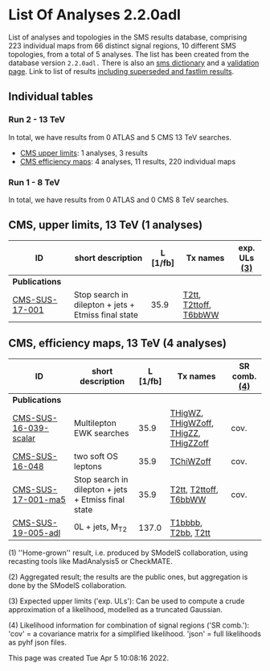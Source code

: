 # List Of Analyses 2.2.0adl 
List of analyses and topologies in the SMS results database, comprising 223 individual maps from 66 distinct signal regions, 10 different SMS topologies, from a total of 5 analyses.
The list has been created from the database version `2.2.0adl.`
There is also an  [sms dictionary](SmsDictionary220adl) and a [validation page](Validation220adl).
Link to list of results [including superseded and fastlim results](ListOfAnalyses220adlWithSuperseded).

## Individual tables

### Run 2 - 13 TeV
In total, we have results from 0 ATLAS and 5 CMS 13 TeV searches.
 * [CMS upper limits](#CMSupperlimits13): 1 analyses, 3 results
 * [CMS efficiency maps](#CMSefficiencymaps13): 4 analyses, 11 results, 220 individual maps

### Run 1 - 8 TeV
In total, we have results from 0 ATLAS and 0 CMS 8 TeV searches.

<a name="CMSupperlimits13"></a>
## CMS, upper limits, 13 TeV (1 analyses)

| **ID** | **short description** | **L [1/fb]** | **Tx names** | **exp. ULs [(3)](#A3)** |
|--------|-----------------------|--------------|--------------|-------------------------|
| **Publications** | | | | |
| [CMS-SUS-17-001](http://cms-results.web.cern.ch/cms-results/public-results/publications/SUS-17-001/index.html)<a name="CMS-SUS-17-001-eff"></a> | Stop search in dilepton + jets + Etmiss final state | 35.9 | [T2tt](SmsDictionary220adl#T2tt), [T2ttoff](SmsDictionary220adl#T2ttoff), [T6bbWW](SmsDictionary220adl#T6bbWW) |  |

<a name="CMSefficiencymaps13"></a>
## CMS, efficiency maps, 13 TeV (4 analyses)

| **ID** | **short description** | **L [1/fb]** | **Tx names** | **SR comb. [(4)](#A4)** |
|--------|-----------------------|--------------|--------------|-------------------------|
| **Publications** | | | | |
| [CMS-SUS-16-039-scalar](http://cms-results.web.cern.ch/cms-results/public-results/publications/SUS-16-039/index.html)<a name="CMS-SUS-16-039-scalar-eff"></a> | Multilepton EWK searches | 35.9 | [THigWZ](SmsDictionary220adl#THigWZ), [THigWZoff](SmsDictionary220adl#THigWZoff), [THigZZ](SmsDictionary220adl#THigZZ), [THigZZoff](SmsDictionary220adl#THigZZoff) | cov. |
| [CMS-SUS-16-048](http://cms-results.web.cern.ch/cms-results/public-results/publications/SUS-16-048/index.html)<a name="CMS-SUS-16-048-agg"></a> | two soft OS leptons | 35.9 | [TChiWZoff](SmsDictionary220adl#TChiWZoff) | cov. |
| [CMS-SUS-17-001-ma5](http://cms-results.web.cern.ch/cms-results/public-results/publications/SUS-17-001/index.html)<a name="CMS-SUS-17-001-ma5"></a> | Stop search in dilepton + jets + Etmiss final state | 35.9 | [T2tt](SmsDictionary220adl#T2tt), [T2ttoff](SmsDictionary220adl#T2ttoff), [T6bbWW](SmsDictionary220adl#T6bbWW) | cov. |
| [CMS-SUS-19-005-adl](http://cms-results.web.cern.ch/cms-results/public-results/publications/SUS-19-005/index.html)<a name="CMS-SUS-19-005-adl-eff"></a> | 0L + jets, M<sub>T2</sub> | 137.0 | [T1bbbb](SmsDictionary220adl#T1bbbb), [T2bb](SmsDictionary220adl#T2bb), [T2tt](SmsDictionary220adl#T2tt) |  |


<a name='A1'>(1)</a> ''Home-grown'' result, i.e. produced by SModelS collaboration, using recasting tools like MadAnalysis5 or CheckMATE.

<a name='A2'>(2)</a> Aggregated result; the results are the public ones, but aggregation is done by the SModelS collaboration.

<a name='A3'>(3)</a> Expected upper limits ('exp. ULs'): Can be used to compute a crude approximation of a likelihood, modelled as a truncated Gaussian.

<a name='A4'>(4)</a> Likelihood information for combination of signal regions ('SR comb.'): 'cov' = a covariance matrix for a simplified likelihood. 'json' = full likelihoods as pyhf json files.

This page was created Tue Apr  5 10:08:16 2022.
